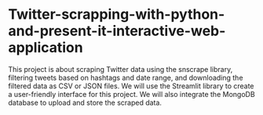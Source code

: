 # Twitter-scrapping-with-python-and-present-it-interactive-web-application
This project is about scraping Twitter data using the snscrape library, filtering tweets based on hashtags and date range, and downloading the filtered data as CSV or JSON files. We will use the Streamlit library to create a user-friendly interface for this project. We will also integrate the MongoDB database to upload and store the scraped data.

